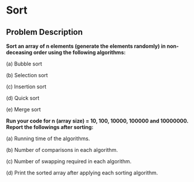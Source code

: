 # Sort

## Problem Description

**Sort an array of n elements (generate the elements randomly) in non-deceasing order using the following algorithms:**

(a) Bubble sort 

(b) Selection sort

(c) Insertion sort 

(d) Quick sort

(e) Merge sort

**Run your code for n (array size) = 10, 100, 10000, 100000 and 10000000. Report the followings after sorting:**

(a) Running time of the algorithms. 

(b) Number of comparisons in each algorithm. 

(c) Number of swapping required in each algorithm. 

(d) Print the sorted array after applying each sorting algorithm.
